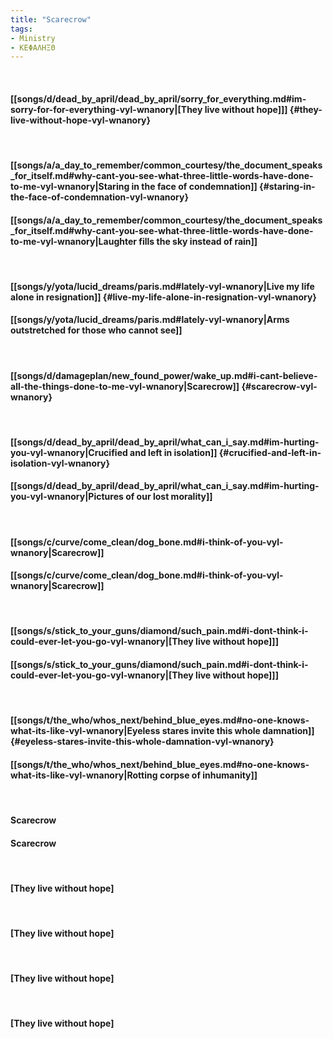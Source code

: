 ```yaml
---
title: "Scarecrow"
tags:
- Ministry
- ΚΕΦΑΛΗΞΘ
---
```

&nbsp;
#### [[songs/d/dead_by_april/dead_by_april/sorry_for_everything.md#im-sorry-for-for-everything-vyl-wnanory|[They live without hope]]] {#they-live-without-hope-vyl-wnanory}
&nbsp;
#### [[songs/a/a_day_to_remember/common_courtesy/the_document_speaks_for_itself.md#why-cant-you-see-what-three-little-words-have-done-to-me-vyl-wnanory|Staring in the face of condemnation]] {#staring-in-the-face-of-condemnation-vyl-wnanory}
#### [[songs/a/a_day_to_remember/common_courtesy/the_document_speaks_for_itself.md#why-cant-you-see-what-three-little-words-have-done-to-me-vyl-wnanory|Laughter fills the sky instead of rain]]
&nbsp;
#### [[songs/y/yota/lucid_dreams/paris.md#lately-vyl-wnanory|Live my life alone in resignation]] {#live-my-life-alone-in-resignation-vyl-wnanory}
#### [[songs/y/yota/lucid_dreams/paris.md#lately-vyl-wnanory|Arms outstretched for those who cannot see]]
&nbsp;
#### [[songs/d/damageplan/new_found_power/wake_up.md#i-cant-believe-all-the-things-done-to-me-vyl-wnanory|Scarecrow]] {#scarecrow-vyl-wnanory}
&nbsp;
#### [[songs/d/dead_by_april/dead_by_april/what_can_i_say.md#im-hurting-you-vyl-wnanory|Crucified and left in isolation]] {#crucified-and-left-in-isolation-vyl-wnanory}
#### [[songs/d/dead_by_april/dead_by_april/what_can_i_say.md#im-hurting-you-vyl-wnanory|Pictures of our lost morality]]
&nbsp;
#### [[songs/c/curve/come_clean/dog_bone.md#i-think-of-you-vyl-wnanory|Scarecrow]]
#### [[songs/c/curve/come_clean/dog_bone.md#i-think-of-you-vyl-wnanory|Scarecrow]]
&nbsp;
#### [[songs/s/stick_to_your_guns/diamond/such_pain.md#i-dont-think-i-could-ever-let-you-go-vyl-wnanory|[They live without hope]]]
#### [[songs/s/stick_to_your_guns/diamond/such_pain.md#i-dont-think-i-could-ever-let-you-go-vyl-wnanory|[They live without hope]]]
&nbsp;
#### [[songs/t/the_who/whos_next/behind_blue_eyes.md#no-one-knows-what-its-like-vyl-wnanory|Eyeless stares invite this whole damnation]] {#eyeless-stares-invite-this-whole-damnation-vyl-wnanory}
#### [[songs/t/the_who/whos_next/behind_blue_eyes.md#no-one-knows-what-its-like-vyl-wnanory|Rotting corpse of inhumanity]]
&nbsp;
#### Scarecrow
#### Scarecrow
&nbsp;
#### [They live without hope]
&nbsp;
#### [They live without hope]
&nbsp;
#### [They live without hope]
&nbsp;
#### [They live without hope]
